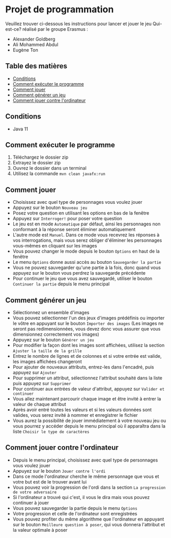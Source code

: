 # Projet de programmation
Veuillez trouver ci-dessous les instructions pour lancer et jouer le jeu Qui-est-ce? réalisé par le groupe Erasmus :
* Alexander Goldberg
* Ali Mohammed Abdul
* Eugène Ton

## Table des matières
* [Conditions](#conditions)
* [Comment exécuter le programme](#comment-exécuter-le-programme)
* [Comment jouer](#comment-jouer)
* [Comment générer un jeu](#comment-générer-un-jeu)
* [Comment jouer contre l'ordinateur](#comment-jouer-contre-lordinateur)

## Conditions
- Java 11

## Comment exécuter le programme
1. Téléchargez le dossier zip
2. Extrayez le dossier zip
3. Ouvrez le dossier dans un terminal
4. Utilisez la commande `mvn clean javafx:run`

## Comment jouer
- Choisissez avec quel type de personnages vous voulez jouer
- Appuyez sur le bouton `Nouveau jeu`
- Posez votre question en utilisant les options en bas de la fenêtre
- Appuyez sur `Interroger!` pour poser votre question
- Le jeu est en mode `Automatique` par défaut, ainsi les personnages non conformant à la réponse seront éliminer automatiquement
- L'autre mode est `Manuel`. Dans ce mode vous recevrez les réponses à vos interrogations, mais vous serez obliger d'éliminer les personnages vous-mêmes en cliquant sur les images
- Vous pouvez changer le mode depuis le bouton `Options` en haut de la fenêtre
- Le menu `Options` donne aussi accès au bouton `Sauvegarder la partie`
- Vous ne pouvez sauvegarder qu'une partie à la fois, donc quand vous appuyez sur le bouton vous perdrez la sauvegarde précédente
- Pour continuer le jeu que vous avez sauvegardé, utiliser le bouton `Continuer la partie` depuis le menu principal

## Comment générer un jeu
- Sélectionnez un ensemble d'images
- Vous pouvez sélectionner l'un des jeux d'images prédéfinis ou importer le vôtre en appuyant sur le bouton `Importer des images` (Les images ne seront pas redimensionnées, vous devez donc vous assurer que vous dimensionnez correctement vos images)
- Appuyez sur le bouton `Générer un jeu`
- Pour modifier la façon dont les images sont affichées, utilisez la section `Ajuster la taille de la grille`
- Entrez le nombre de lignes et de colonnes et si votre entrée est valide, les images affichées changeront
- Pour ajouter de nouveaux attributs, entrez-les dans l'encadré, puis appuyez sur `Ajouter`
- Pour supprimer un attribut, sélectionnez l'attribut souhaité dans la liste puis appuyez sur `Supprimer`
- Pour continuer aux entrées de valeur d'attribut, appuyez sur `Valider et continuer`
- Vous allez maintenant parcourir chaque image et être invité à entrer la valeur de chaque attribut
- Après avoir entré toutes les valeurs et si les valeurs données sont valides, vous serez invité à nommer et enregistrer le fichier
- Vous aurez la possibilité de jouer immédiatement à votre nouveau jeu ou vous pourrez y accéder depuis le menu principal où il apparaîtra dans la liste `Choisir le type de caractères`

## Comment jouer contre l'ordinateur
- Depuis le menu principal, choisissez avec quel type de personnages vous voulez jouer
- Appuyez sur le bouton `Jouer contre l'ordi`
- Dans ce mode l'ordinateur cherche le même personnage que vous et votre but est de le trouver avant lui
- Vous pouvez voir la progression de l'ordi dans la section `La progression de votre adversaire`
- Si l'ordinateur a trouvé qui c'est, il vous le dira mais vous pouvez continuer à jouer
- Vous pouvez sauvegarder la partie depuis le menu `Options`
- Votre progression et celle de l'ordinateur sont enregistrées
- Vous pouvez profiter du même algorithme que l'ordinateur en appuyant sur le bouton `Meilleure question à poser`, qui vous donnera l'attribut et la valeur optimale à poser

